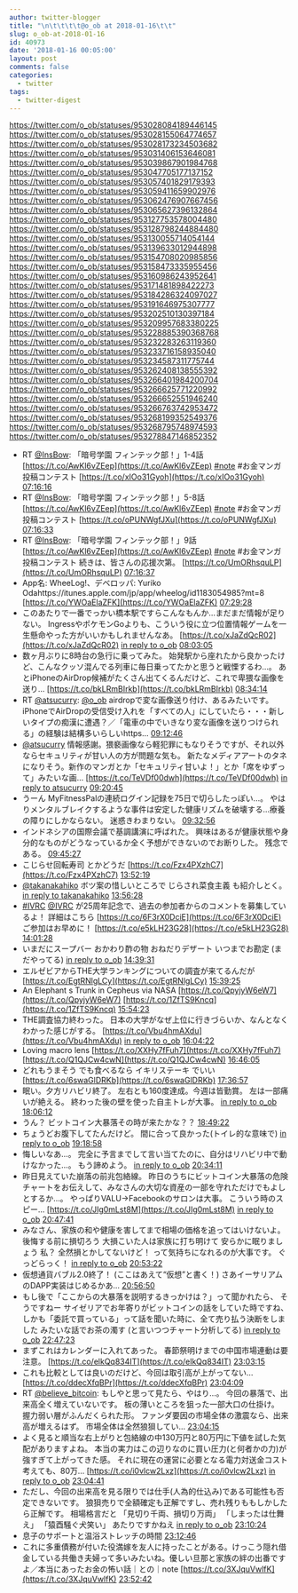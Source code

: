 ```yaml
---
author: twitter-blogger
title: "\n\t\t\t\t@o_ob at 2018-01-16\t\t"
slug: o_ob-at-2018-01-16
id: 40973
date: '2018-01-16 00:05:00'
layout: post
comments: false
categories:
  - twitter
tags:
  - twitter-digest
---
```


https://twitter.com/o_ob/statuses/953028084189446145 https://twitter.com/o_ob/statuses/953028155064774657 https://twitter.com/o_ob/statuses/953028173234503682 https://twitter.com/o_ob/statuses/953031406153646081 https://twitter.com/o_ob/statuses/953039867901984768 https://twitter.com/o_ob/statuses/953047705177137152 https://twitter.com/o_ob/statuses/953057401829179393 https://twitter.com/o_ob/statuses/953059411659902976 https://twitter.com/o_ob/statuses/953062476907667456 https://twitter.com/o_ob/statuses/953065627396132864 https://twitter.com/o_ob/statuses/953127753578004480 https://twitter.com/o_ob/statuses/953128798244884480 https://twitter.com/o_ob/statuses/953130055714054144 https://twitter.com/o_ob/statuses/953139633012944898 https://twitter.com/o_ob/statuses/953154708020985856 https://twitter.com/o_ob/statuses/953158473335955456 https://twitter.com/o_ob/statuses/953160986243952641 https://twitter.com/o_ob/statuses/953171481898422273 https://twitter.com/o_ob/statuses/953184286324097027 https://twitter.com/o_ob/statuses/953191646975307777 https://twitter.com/o_ob/statuses/953202510130397184 https://twitter.com/o_ob/statuses/953209957683380225 https://twitter.com/o_ob/statuses/953228885390368768 https://twitter.com/o_ob/statuses/953232283263119360 https://twitter.com/o_ob/statuses/953233716158935040 https://twitter.com/o_ob/statuses/953234587311775744 https://twitter.com/o_ob/statuses/953262408138555392 https://twitter.com/o_ob/statuses/953266401984200704 https://twitter.com/o_ob/statuses/953266625771220992 https://twitter.com/o_ob/statuses/953266652551946240 https://twitter.com/o_ob/statuses/953266763742953472 https://twitter.com/o_ob/statuses/953268199352549376 https://twitter.com/o_ob/statuses/953268795748974593 https://twitter.com/o_ob/statuses/953278847146852352  

*   RT [@InsBow](https://twitter.com/InsBow): 「暗号学園 フィンテック部！」1-4話 [https://t.co/AwKl6vZEep](https://t.co/AwKl6vZEep) [#note](https://twitter.com/search?q=%23note&src=hash) #お金マンガ投稿コンテスト [https://t.co/xIOo31Gyoh](https://t.co/xIOo31Gyoh) [07:16:16](https://twitter.com/o_ob/statuses/953028084189446145)
*   RT [@InsBow](https://twitter.com/InsBow): 「暗号学園 フィンテック部！」5-8話 [https://t.co/AwKl6vZEep](https://t.co/AwKl6vZEep) [#note](https://twitter.com/search?q=%23note&src=hash) #お金マンガ投稿コンテスト [https://t.co/oPUNWgfJXu](https://t.co/oPUNWgfJXu) [07:16:33](https://twitter.com/o_ob/statuses/953028155064774657)
*   RT [@InsBow](https://twitter.com/InsBow): 「暗号学園 フィンテック部！」9話 [https://t.co/AwKl6vZEep](https://t.co/AwKl6vZEep) [#note](https://twitter.com/search?q=%23note&src=hash) #お金マンガ投稿コンテスト 続きは、皆さんの応援次第。 [https://t.co/UmORhsquLP](https://t.co/UmORhsquLP) [07:16:37](https://twitter.com/o_ob/statuses/953028173234503682)
*   App名: WheeLog!、デベロッパ: Yuriko Odahttps://itunes.apple.com/jp/app/wheelog/id1183054985?mt=8 [https://t.co/YWOaElaZFK](https://t.co/YWOaElaZFK) [07:29:28](https://twitter.com/o_ob/statuses/953031406153646081)
*   このあたりで一番でっかい橋本駅ですらこんなもんか...まだまだ情報が足りない。 IngressやポケモンGoよりも、こういう役に立つ位置情報ゲームを一生懸命やった方がいいかもしれませんなあ。 [https://t.co/xJaZdQcR02](https://t.co/xJaZdQcR02) [in reply to o_ob](https://twitter.com/o_ob/statuses/953031406153646081) [08:03:05](https://twitter.com/o_ob/statuses/953039867901984768)
*   数ヶ月ぶりに8時台の急行に乗ってみた。 始発駅から座れたから良かったけど、こんなクッソ混んでる列車に毎日乗ってたかと思うと戦慄するわ...。 あとiPhoneのAirDrop候補がたくさん出てくるんだけど、これで卑猥な画像を送り… [https://t.co/bkLRmBIrkb](https://t.co/bkLRmBIrkb) [08:34:14](https://twitter.com/o_ob/statuses/953047705177137152)
*   RT [@atsucurry](https://twitter.com/atsucurry): [@o_ob](https://twitter.com/o_ob) airdropで変な画像送り付け、あるみたいです。 iPhoneでAirDropの受信受け入れを「すべての人」にしていたら・・・新しいタイプの痴漢に遭遇？／「電車の中でいきなり変な画像を送りつけられる」の経験は結構多いらしいhttps… [09:12:46](https://twitter.com/o_ob/statuses/953057401829179393)
*   [@atsucurry](https://twitter.com/atsucurry) 情報感謝。猥褻画像なら軽犯罪にもなりそうですが、それ以外ならセキュリティが甘い人の方が問題な気も。 新たなメディアアートのタネになりそう。新作のマンガとか「セキュリティ甘いよ！」とか「席をゆずって」みたいな画… [https://t.co/TeVDf00dwh](https://t.co/TeVDf00dwh) [in reply to atsucurry](https://twitter.com/atsucurry/statuses/953048793338986496) [09:20:45](https://twitter.com/o_ob/statuses/953059411659902976)
*   うーん MyFitnessPalの連続ログイン記録を75日で切らしたっぽい...。 やはりメンタルブレイクするような事件は安定した健康リズムを破壊する...療養の障りにしかならない。 迷惑きわまりない。 [09:32:56](https://twitter.com/o_ob/statuses/953062476907667456)
*   インドネシアの国際会議で基調講演に呼ばれた。 興味はあるが健康状態や身分的なものがどうなっているか全く予想ができないのでお断りした。 残念である。 [09:45:27](https://twitter.com/o_ob/statuses/953065627396132864)
*   こじらせ回転寿司 とかどうだ [https://t.co/Fzx4PXzhC7](https://t.co/Fzx4PXzhC7) [13:52:19](https://twitter.com/o_ob/statuses/953127753578004480)
*   [@takanakahiko](https://twitter.com/takanakahiko) ボツ案の惜しいところで じらされ菜食主義 も紹介しとく。 [in reply to takanakahiko](https://twitter.com/takanakahiko/statuses/953128006712672257) [13:56:28](https://twitter.com/o_ob/statuses/953128798244884480)
*   [#IVRC](https://twitter.com/search?q=%23IVRC&src=hash) [@IVRC](https://twitter.com/IVRC) が25周年記念で、過去の参加者からのコメントを募集しているよ！ 詳細はこちら [https://t.co/6F3rX0DciE](https://t.co/6F3rX0DciE) ご参加はお早めに！ [https://t.co/e5kLH23G28](https://t.co/e5kLH23G28) [14:01:28](https://twitter.com/o_ob/statuses/953130055714054144)
*   いまだにスープバー おかわり酢の物 おねだりデザート いつまでお勘定 (まだやってる) [in reply to o_ob](https://twitter.com/o_ob/statuses/953127753578004480) [14:39:31](https://twitter.com/o_ob/statuses/953139633012944898)
*   エルゼビアからTHE大学ランキングについての調査が来てるんだが [https://t.co/EgtRNlgLCy](https://t.co/EgtRNlgLCy) [15:39:25](https://twitter.com/o_ob/statuses/953154708020985856)
*   An Elephant s Trunk in Cepheus via NASA [https://t.co/QpyjyW6eW7](https://t.co/QpyjyW6eW7) [https://t.co/1ZfTS9Kncq](https://t.co/1ZfTS9Kncq) [15:54:23](https://twitter.com/o_ob/statuses/953158473335955456)
*   THE調査協力終わった。 日本の大学がなぜ上位に行きづらいか、なんとなくわかった感じがする。 [https://t.co/Vbu4hmAXdu](https://t.co/Vbu4hmAXdu) [in reply to o_ob](https://twitter.com/o_ob/statuses/953154708020985856) [16:04:22](https://twitter.com/o_ob/statuses/953160986243952641)
*   Loving macro lens [https://t.co/XXHy7fFuh7](https://t.co/XXHy7fFuh7) [https://t.co/Q1QJCw4cwN](https://t.co/Q1QJCw4cwN) [16:46:05](https://twitter.com/o_ob/statuses/953171481898422273)
*   どれもうまそう でも食べるなら イキリステーキ でいい [https://t.co/6swaGlDRKb](https://t.co/6swaGlDRKb) [17:36:57](https://twitter.com/o_ob/statuses/953184286324097027)
*   眠い。夕方リハビリ終了。 左右とも160度達成。今週は皆勤賞。 左は一部痛いが絶える。 終わった後の壁を使った自主トレが大事。 [in reply to o_ob](https://twitter.com/o_ob/statuses/951975156926226432) [18:06:12](https://twitter.com/o_ob/statuses/953191646975307777)
*   うん？ ビットコイン大暴落その時が来たかな？？ [18:49:22](https://twitter.com/o_ob/statuses/953202510130397184)
*   ちょうどお腹下してたんだけど。 間に合って良かった(トイレ的な意味で) [in reply to o_ob](https://twitter.com/o_ob/statuses/953202510130397184) [19:18:58](https://twitter.com/o_ob/statuses/953209957683380225)
*   悔しいなあ...。 完全に予言までして言い当てたのに、自分はリハビリ中で動けなかった...。 もう諦めよう。 [in reply to o_ob](https://twitter.com/o_ob/statuses/953209957683380225) [20:34:11](https://twitter.com/o_ob/statuses/953228885390368768)
*   昨日見えていた崩落の前兆包絡線。 昨日のうちにビットコイン大暴落の危険チャートをお伝えして、みなさんの大切な資産の一部を守れただけでもよしとするか...。 やっぱりVALU→Facebookのサロンは大事。 こういう時のスピー… [https://t.co/JIg0mLst8M](https://t.co/JIg0mLst8M) [in reply to o_ob](https://twitter.com/o_ob/statuses/953228885390368768) [20:47:41](https://twitter.com/o_ob/statuses/953232283263119360)
*   みなさん、家族の和や健康を害してまで相場の価格を追ってはいけないよ。 後悔する前に損切ろう 大損こいた人は家族に打ち明けて 安らかに眠りましょう 私？ 全然損とかしてないけど！ って気持ちになれるのが大事です。 ぐっどらっく！ [in reply to o_ob](https://twitter.com/o_ob/statuses/953232283263119360) [20:53:22](https://twitter.com/o_ob/statuses/953233716158935040)
*   仮想通貨バブル2.0終了！ (ここはあえて“仮想”と書く！) さあイーサリアムのDAPP実装はじめるかあ... [20:56:50](https://twitter.com/o_ob/statuses/953234587311775744)
*   もし後で「ここからの大暴落を説明するきっかけは？」って聞かれたら、 そうですねー サイゼリアでお年寄りがビットコインの話をしていた時ですね、しかも「委託で買っている」って話を聞いた時に、全て売り払う決断をしました みたいな話でお茶の濁す (と言いつつチャート分析してる) [in reply to o_ob](https://twitter.com/o_ob/statuses/953233716158935040) [22:47:23](https://twitter.com/o_ob/statuses/953262408138555392)
*   まずこれはカレンダーに入れてあった。 春節祭明けまでの中国市場連動は要注意。 [https://t.co/elkQq834IT](https://t.co/elkQq834IT) [23:03:15](https://twitter.com/o_ob/statuses/953266401984200704)
*   これも比較としては良いのだけど、今回は取引高が上がってない… [https://t.co/ddecXfqBPr](https://t.co/ddecXfqBPr) [23:04:09](https://twitter.com/o_ob/statuses/953266625771220992)
*   RT [@believe_bitcoin](https://twitter.com/believe_bitcoin): もしやと思って見たら、やはり…。 今回の暴落で、出来高全く増えていないです。 板の薄いところを狙った一部大口の仕掛け。 握力弱い層がふんだくられた形。 ファンダ要因の市場全体の激震なら、出来高が増えるはず。 市場全体は全然狼狽してい… [23:04:15](https://twitter.com/o_ob/statuses/953266652551946240)
*   よく見ると順当な右上がりと包絡線の中130万円と80万円に下値を試した気配がありますよね。 本当の実力はこの辺りなのに買い圧力(と何者かの力)が強すぎて上がってきた感。 それに現在の運営に必要となる電力対送金コスト考えても、80万… [https://t.co/i0vlcw2Lxz](https://t.co/i0vlcw2Lxz) [in reply to o_ob](https://twitter.com/o_ob/statuses/953232283263119360) [23:04:41](https://twitter.com/o_ob/statuses/953266763742953472)
*   ただし、今回の出来高を見る限りでは仕手(人為的仕込み)である可能性も否定できないです。 狼狽売りで全額確定も正解ですし、売れ残りももしかしたら正解です。 相場格言だと 「見切り千両、損切り万両」 「しまったは仕舞え」 「猿酉騒ぐ犬笑い」 あたりですかねえ [in reply to o_ob](https://twitter.com/o_ob/statuses/953266763742953472) [23:10:24](https://twitter.com/o_ob/statuses/953268199352549376)
*   息子のサポートと温浴ストレッチの時間 [23:12:46](https://twitter.com/o_ob/statuses/953268795748974593)
*   これに多重債務が付いた役満嫁を友人に持ったことがある。けっこう隠れ借金している共働き夫婦って多いみたいね。優しい旦那と家族の絆の出番ですよ／本当にあったお金の怖い話｜との｜note [https://t.co/3XJquVwlfK](https://t.co/3XJquVwlfK) [23:52:42](https://twitter.com/o_ob/statuses/953278847146852352)